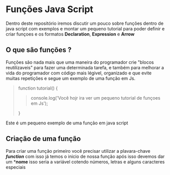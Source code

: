 # Funções Java Script
Dentro deste repositório iremos discutir um pouco sobre funções dentro de java script com exemplos e montar um pequeno tutorial para poder definir e criar
funçoes e os formatos **Declaration**, **Expression** e **Arrow**

## O que são funções ?
Funções são nada mais que uma maneira do programador crie "blocos reutilizaveis" para fazer uma determinada tarefa, e também para melhorar a vida do programador
com código mais légivel, organizado e que evite muitas repetições e segue um exemplo de uma função em Js.
> function tutorial() {
>> console.log('Você hojr ira ver um pequeno tutorial de funçoes em Js');
>
> }

Este é um pequeno exemplo de uma função em java script

## Criação de uma função 
Para criar uma função primeiro você precisar utilizar a plavara-chave ***function*** com isso já temos o inicio  de nossa função 
após isso devemos dar um ***nome** isso seria a variável cotendo números, letras e alguns caracteres especiais 
